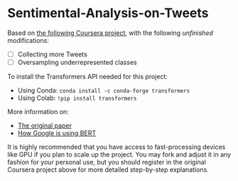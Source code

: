 # Sentimental-Analysis-on-Tweets

Based on [the following Coursera project](https://www.coursera.org/projects/sentiment-analysis-bert), with the following *unfinished* modifications:

- [ ] Collecting more Tweets 
- [ ] Oversampling underrepresented classes

To install the Transformers API needed for this project:

- Using Conda:
  `conda install -c conda-forge transformers`
- Using Colab:
  `!pip install transformers`
  
More information on:
 - [The original paper](https://arxiv.org/abs/1810.04805)
 - [How Google is using BERT](https://blog.google/products/search/search-language-understanding-bert/)

It is highly recommended that you have access to fast-processing devices like GPU if you plan to scale up the project. You may fork and adjust it in any fashion for your personal use, but you should register in the original Coursera project above for more detailed step-by-step explanations.
